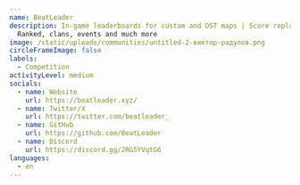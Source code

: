 ```yaml
---
name: BeatLeader
description: In-game leaderboards for custom and OST maps | Score replays |
  Ranked, clans, events and much more
image: /static/uploads/communities/untitled-2-виктор-радулов.png
circleFrameImage: false
labels:
  - Competition
activityLevel: medium
socials:
  - name: Website
    url: https://beatleader.xyz/
  - name: Twitter/X
    url: https://twitter.com/beatleader_
  - name: GitHub
    url: https://github.com/BeatLeader
  - name: Discord
    url: https://discord.gg/2RG5YVqtG6
languages:
  - en
---
```


